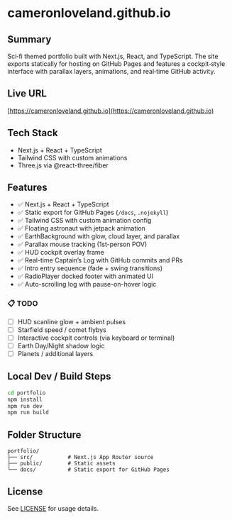 # cameronloveland.github.io

## Summary
Sci‑fi themed portfolio built with Next.js, React, and TypeScript. The site exports statically for hosting on GitHub Pages and features a cockpit‑style interface with parallax layers, animations, and real‑time GitHub activity.

## Live URL
[https://cameronloveland.github.io](https://cameronloveland.github.io)

## Tech Stack
- Next.js + React + TypeScript
- Tailwind CSS with custom animations
- Three.js via @react-three/fiber

## Features
- ✅ Next.js + React + TypeScript
- ✅ Static export for GitHub Pages (`/docs`, `.nojekyll`)
- ✅ Tailwind CSS with custom animation config
- ✅ Floating astronaut with jetpack animation
- ✅ EarthBackground with glow, cloud layer, and parallax
- ✅ Parallax mouse tracking (1st-person POV)
- ✅ HUD cockpit overlay frame
- ✅ Real-time Captain’s Log with GitHub commits and PRs
- ✅ Intro entry sequence (fade + swing transitions)
- ✅ RadioPlayer docked footer with animated UI
- ✅ Auto-scrolling log with pause-on-hover logic

### 📋 TODO
- [ ] HUD scanline glow + ambient pulses
- [ ] Starfield speed / comet flybys
- [ ] Interactive cockpit controls (via keyboard or terminal)
- [ ] Earth Day/Night shadow logic
- [ ] Planets / additional layers

## Local Dev / Build Steps
```bash
cd portfolio
npm install
npm run dev
npm run build
```

## Folder Structure
```
portfolio/
├── src/           # Next.js App Router source
├── public/        # Static assets
└── docs/          # Static export for GitHub Pages
```

## License
See [LICENSE](LICENSE) for usage details.
